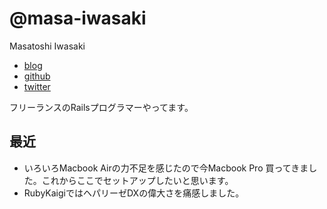 # @masa-iwasaki

Masatoshi Iwasaki

- [blog](http://blog.sleeprand1year.net/)
- [github](https://github.com/masa-iwasaki)
- [twitter](https://twitter.com/masa_iwasaki)

フリーランスのRailsプログラマーやってます。

## 最近

- いろいろMacbook Airの力不足を感じたので今Macbook Pro 買ってきました。これからここでセットアップしたいと思います。
- RubyKaigiではヘパリーゼDXの偉大さを痛感しました。
